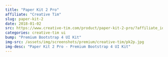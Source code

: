 ```yaml
---
title: "Paper Kit 2 Pro"
affiliate: "Creative Tim"
slug: paper-kit-2
date: 2018-01-02
src: https://www.creative-tim.com/product/paper-kit-2-pro/?affiliate_id=101249
categories: creative-tim ui
bump: "Premium Bootstrap 4 UI Kit"
img-src: /assets/img/screenshots/premium/creative-tim/pk2p.jpg
img-desc: "Paper Kit 2 Pro - Premium Bootstrap 4 UI Kit"
---
```

